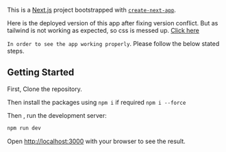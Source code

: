 This is a [Next.js](https://nextjs.org/) project bootstrapped with [`create-next-app`](https://github.com/vercel/next.js/tree/canary/packages/create-next-app).

Here is the deployed version of this app after fixing version conflict. But as tailwind is not working as expected, so css is messed up. [Click here](https://rule-creation-4vaj0sgc9-krabhirajs-projects.vercel.app/)

```In order to see the app working properly```. Please follow the below stated steps.

## Getting Started

First, Clone the repository.

Then install the packages using ``` npm i ``` if required ``` npm i --force ```

Then , run the development server:

```bash
npm run dev
```

Open [http://localhost:3000](http://localhost:3000) with your browser to see the result.

